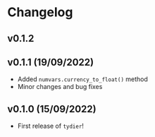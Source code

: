 # Changelog

## v0.1.2

<!-- - Optimized 'strings.remove_chars()' with `map()` vectorization.
-  Changed import statement. Now it's `import tydier as ty`, and all methods are accessible from the main module.-->

## v0.1.1 (19/09/2022)

- Added `numvars.currency_to_float()` method
- Minor changes and bug fixes

## v0.1.0 (15/09/2022)

- First release of `tydier`!